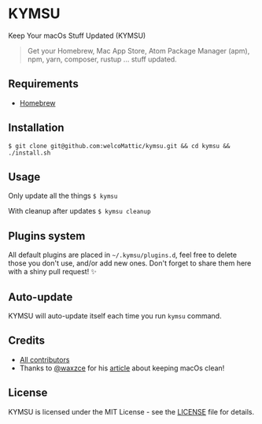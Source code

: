 # KYMSU
Keep Your macOs Stuff Updated (KYMSU)

> Get your Homebrew, Mac App Store, Atom Package Manager (apm), npm, yarn, composer, rustup ... stuff updated.

## Requirements

- [Homebrew](https://brew.sh)

## Installation

`$ git clone git@github.com:welcoMattic/kymsu.git && cd kymsu && ./install.sh`

## Usage

Only update all the things
`$ kymsu`

With cleanup after updates
`$ kymsu cleanup`

## Plugins system

All default plugins are placed in `~/.kymsu/plugins.d`, feel free to delete those you don't use, and/or add new ones.
Don't forget to share them here with a shiny pull request! ✨

## Auto-update

KYMSU will auto-update itself each time you run `kymsu` command.

## Credits

* [All contributors](https://github.com/welcomattic/kymsu/graphs/contributors)
* Thanks to [@waxzce](https://github.com/waxzce) for his [article](https://medium.com/@waxzce/keeping-macos-clean-this-is-my-osx-brew-update-cli-command-6c8f12dc1731) about keeping macOs clean!

## License

KYMSU is licensed under the MIT License - see the [LICENSE](LICENSE) file
for details.
